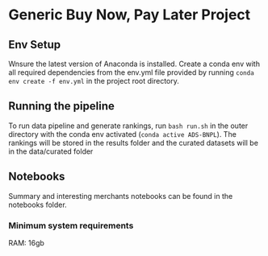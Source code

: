 # Generic Buy Now, Pay Later Project

## Env Setup
Wnsure the latest version of Anaconda is installed. Create a conda env with all required dependencies from the env.yml file provided by running `conda env create -f env.yml` in the project root directory.


## Running the pipeline
To run data pipeline and generate rankings, run `bash run.sh` in the outer directory with the conda env activated (`conda active ADS-BNPL`).
The rankings will be stored in the results folder and the curated datasets will be in the data/curated folder

## Notebooks
Summary and interesting merchants notebooks can be found in the notebooks folder.



### Minimum system requirements
RAM: 16gb

